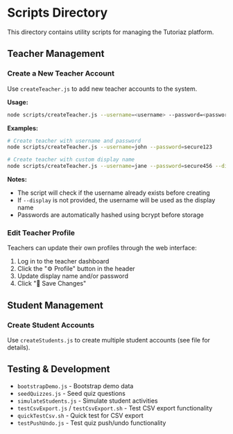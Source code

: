 # Scripts Directory

This directory contains utility scripts for managing the Tutoriaz platform.

## Teacher Management

### Create a New Teacher Account

Use `createTeacher.js` to add new teacher accounts to the system.

**Usage:**
```bash
node scripts/createTeacher.js --username=<username> --password=<password> [--display="Display Name"]
```

**Examples:**
```bash
# Create teacher with username and password
node scripts/createTeacher.js --username=john --password=secure123

# Create teacher with custom display name
node scripts/createTeacher.js --username=jane --password=secure456 --display="Dr. Jane Smith"
```

**Notes:**
- The script will check if the username already exists before creating
- If `--display` is not provided, the username will be used as the display name
- Passwords are automatically hashed using bcrypt before storage

### Edit Teacher Profile

Teachers can update their own profiles through the web interface:
1. Log in to the teacher dashboard
2. Click the "⚙️ Profile" button in the header
3. Update display name and/or password
4. Click "💾 Save Changes"

## Student Management

### Create Student Accounts

Use `createStudents.js` to create multiple student accounts (see file for details).

## Testing & Development

- `bootstrapDemo.js` - Bootstrap demo data
- `seedQuizzes.js` - Seed quiz questions
- `simulateStudents.js` - Simulate student activities
- `testCsvExport.js` / `testCsvExport.sh` - Test CSV export functionality
- `quickTestCsv.sh` - Quick test for CSV export
- `testPushUndo.js` - Test quiz push/undo functionality
